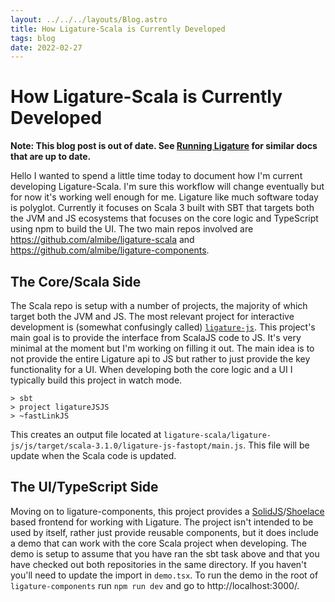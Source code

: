 ```yaml
---
layout: ../../../layouts/Blog.astro
title: How Ligature-Scala is Currently Developed
tags: blog
date: 2022-02-27
---
```


# How Ligature-Scala is Currently Developed

**Note: This blog post is out of date. See [Running Ligature](/documentation/running-ligature) for similar docs that are up to date.**

Hello I wanted to spend a little time today to document how I'm current developing Ligature-Scala.
I'm sure this workflow will change eventually but for now it's working well enough for me.
Ligature like much software today is polyglot.
Currently it focuses on Scala 3 built with SBT that targets both the JVM and JS ecosystems that focuses on the core logic and
TypeScript using npm to build the UI.
The two main repos involved are https://github.com/almibe/ligature-scala and https://github.com/almibe/ligature-components.

## The Core/Scala Side

The Scala repo is setup with a number of projects, the majority of which target both the JVM and JS.
The most relevant project for interactive development is (somewhat confusingly called) [`ligature-js`](https://github.com/almibe/ligature-scala/tree/main/ligature-js).
This project's main goal is to provide the interface from ScalaJS code to JS.
It's very minimal at the moment but I'm working on filling it out.
The main idea is to not provide the entire Ligature api to JS but rather to just provide the key functionality for a UI.
When developing both the core logic and a UI I typically build this project in watch mode.

```
> sbt
> project ligatureJSJS
> ~fastLinkJS
```

This creates an output file located at `ligature-scala/ligature-js/js/target/scala-3.1.0/ligature-js-fastopt/main.js`.
This file will be update when the Scala code is updated.

## The UI/TypeScript Side

Moving on to ligature-components, this project provides a [SolidJS](http://solidjs.com/)/[Shoelace](https://shoelace.style/) based frontend for working with Ligature.
The project isn't intended to be used by itself, rather just provide reusable components, but it does include a demo that can work with the core Scala project when developing.
The demo is setup to assume that you have ran the sbt task above and that you have checked out both repositories in the same directory.
If you haven't you'll need to update the import in `demo.tsx`.
To run the demo in the root of `ligature-components` run `npm run dev` and go to http://localhost:3000/.
